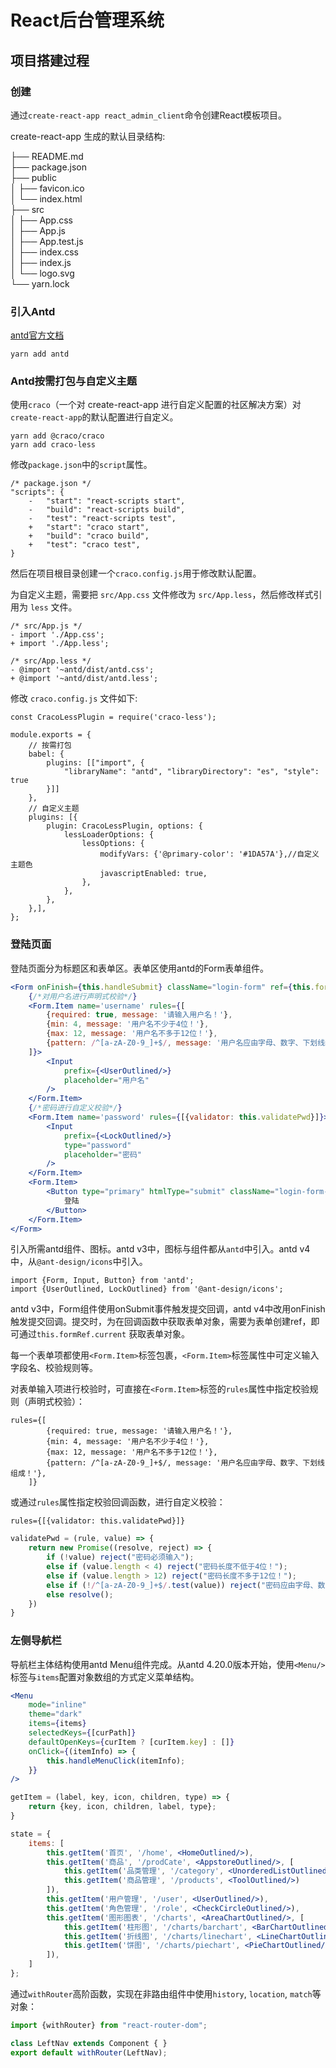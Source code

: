 # React后台管理系统

## 项目搭建过程

### 创建

通过`create-react-app react_admin_client`命令创建React模板项目。

create-react-app 生成的默认目录结构:

├── README.md  
├── package.json  
├── public  
│ ├── favicon.ico  
│ └── index.html  
├── src  
│ ├── App.css  
│ ├── App.js  
│ ├── App.test.js  
│ ├── index.css  
│ ├── index.js  
│ └── logo.svg  
└── yarn.lock

### 引入Antd

[antd官方文档](https://ant.design/index-cn)

```
yarn add antd
```

### Antd按需打包与自定义主题

使用`craco`（一个对 create-react-app 进行自定义配置的社区解决方案）对`create-react-app`的默认配置进行自定义。

```
yarn add @craco/craco
yarn add craco-less
```

修改`package.json`中的`script`属性。

```
/* package.json */
"scripts": {
    -   "start": "react-scripts start",
    -   "build": "react-scripts build",
    -   "test": "react-scripts test",
    +   "start": "craco start",
    +   "build": "craco build",
    +   "test": "craco test",
}
```

然后在项目根目录创建一个`craco.config.js`用于修改默认配置。

为自定义主题，需要把 `src/App.css` 文件修改为 `src/App.less`，然后修改样式引用为 `less` 文件。

```
/* src/App.js */
- import './App.css';
+ import './App.less';
```

```
/* src/App.less */
- @import '~antd/dist/antd.css';
+ @import '~antd/dist/antd.less';
```

修改 `craco.config.js` 文件如下:

```
const CracoLessPlugin = require('craco-less');

module.exports = {
    // 按需打包
    babel: {
        plugins: [["import", {
            "libraryName": "antd", "libraryDirectory": "es", "style": true
        }]]
    },
    // 自定义主题
    plugins: [{
        plugin: CracoLessPlugin, options: {
            lessLoaderOptions: {
                lessOptions: {
                    modifyVars: {'@primary-color': '#1DA57A'},//自定义主题色
                    javascriptEnabled: true,
                },
            },
        },
    },],
};
```

### 登陆页面

登陆页面分为标题区和表单区。表单区使用antd的Form表单组件。

```jsx
<Form onFinish={this.handleSubmit} className="login-form" ref={this.formRef}>
    {/*对用户名进行声明式校验*/}
    <Form.Item name='username' rules={[
        {required: true, message: '请输入用户名！'},
        {min: 4, message: '用户名不少于4位！'},
        {max: 12, message: '用户名不多于12位！'},
        {pattern: /^[a-zA-Z0-9_]+$/, message: '用户名应由字母、数字、下划线组成！'},
    ]}>
        <Input
            prefix={<UserOutlined/>}
            placeholder="用户名"
        />
    </Form.Item>
    {/*密码进行自定义校验*/}
    <Form.Item name='password' rules={[{validator: this.validatePwd}]}>
        <Input
            prefix={<LockOutlined/>}
            type="password"
            placeholder="密码"
        />
    </Form.Item>
    <Form.Item>
        <Button type="primary" htmlType="submit" className="login-form-button">
            登陆
        </Button>
    </Form.Item>
</Form>
```

引入所需antd组件、图标。antd v3中，图标与组件都从`antd`中引入。antd v4中，从`@ant-design/icons`中引入。

```
import {Form, Input, Button} from 'antd';
import {UserOutlined, LockOutlined} from '@ant-design/icons';
```

antd v3中，Form组件使用onSubmit事件触发提交回调，antd v4中改用onFinish触发提交回调。提交时，为在回调函数中获取表单对象，需要为表单创建ref，即可通过`this.formRef.current`
获取表单对象。

每一个表单项都使用`<Form.Item>`标签包裹，`<Form.Item>`标签属性中可定义输入字段名、校验规则等。

对表单输入项进行校验时，可直接在`<Form.Item>`标签的`rules`属性中指定校验规则（声明式校验）：

```
rules={[
        {required: true, message: '请输入用户名！'},
        {min: 4, message: '用户名不少于4位！'},
        {max: 12, message: '用户名不多于12位！'},
        {pattern: /^[a-zA-Z0-9_]+$/, message: '用户名应由字母、数字、下划线组成！'},
    ]}
```

或通过`rules`属性指定校验回调函数，进行自定义校验：

```
rules={[{validator: this.validatePwd}]}
```

```jsx
validatePwd = (rule, value) => {
    return new Promise((resolve, reject) => {
        if (!value) reject("密码必须输入");
        else if (value.length < 4) reject("密码长度不低于4位！");
        else if (value.length > 12) reject("密码长度不多于12位！");
        else if (!/^[a-zA-Z0-9_]+$/.test(value)) reject("密码应由字母、数字、下划线组成!");
        else resolve();
    })
}
```

### 左侧导航栏

导航栏主体结构使用antd Menu组件完成。从antd 4.20.0版本开始，使用`<Menu/>`标签与`items`配置对象数组的方式定义菜单结构。

```jsx
<Menu
    mode="inline"
    theme="dark"
    items={items}
    selectedKeys={[curPath]}
    defaultOpenKeys={curItem ? [curItem.key] : []}
    onClick={(itemInfo) => {
        this.handleMenuClick(itemInfo);
    }}
/>

getItem = (label, key, icon, children, type) => {
    return {key, icon, children, label, type};
}

state = {
    items: [
        this.getItem('首页', '/home', <HomeOutlined/>),
        this.getItem('商品', '/prodCate', <AppstoreOutlined/>, [
            this.getItem('品类管理', '/category', <UnorderedListOutlined/>),
            this.getItem('商品管理', '/products', <ToolOutlined/>)
        ]),
        this.getItem('用户管理', '/user', <UserOutlined/>),
        this.getItem('角色管理', '/role', <CheckCircleOutlined/>),
        this.getItem('图形图表', '/charts', <AreaChartOutlined/>, [
            this.getItem('柱形图', '/charts/barchart', <BarChartOutlined/>),
            this.getItem('折线图', '/charts/linechart', <LineChartOutlined/>),
            this.getItem('饼图', '/charts/piechart', <PieChartOutlined/>),
        ]),
    ]
};
```

通过`withRouter`高阶函数，实现在非路由组件中使用`history`, `location`, `match`等对象：
```jsx
import {withRouter} from "react-router-dom";

class LeftNav extends Component { }
export default withRouter(LeftNav);
```
